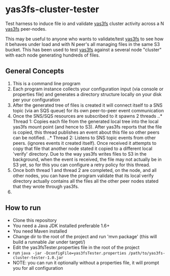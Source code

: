yas3fs-cluster-tester
=====================

Test harness to induce file io and validate [yas3fs](https://github.com/danilop/yas3fs) cluster activity across a N [yas3fs](https://github.com/danilop/yas3fs) peer-nodes.

This may be useful to anyone who wants to validate/test [yas3fs](https://github.com/danilop/yas3fs) to see how it behaves under load and with N peer's all managing files in the same S3 bucket. This has been used to test [yas3fs](https://github.com/danilop/yas3fs) against a several node "cluster" with each node generating hundreds of files.

## General Concepts

1. This is a command line program
2. Each program instance collects your configuration input (via console or properties file) and generates a directory structure locally on your disk per your configuration
3. After the generated tree of files is created it will connect itself to a SNS topic (via an SQS queue) for its own peer-to-peer event communication
4. Once the SNS/SQS resources are subscribed to it spawns 2 threads
..* Thread 1: Copies each file from the generated local tree into the local yas3fs mount point (and hence to S3). After yas3fs reports that the file is copied, this thread publishes an event about this file so other peers can be notified.
..* Thread 2: Listens to SNS topic events from other peers. (ignores events it created itself). Once received it attempts to copy that file that another node stated it copied to a different local 'verify' directory. Due to the way yas3fs writes files to S3 in the background, when the event is received, the file may not actually be in S3 yet, so for this you can configure a retry policy for this thread.
5. Once both thread 1 and thread 2 are completed, on the node, and all other nodes, you can have the program validate that its local verify directory actually contains all the files all the other peer nodes stated that they wrote through yas3fs. 
6. 

## How to run

* Clone this repository
* You need a Java JDK installed preferable 1.6+
* You need Maven installed
* Change dir to the root of the project and run 'mvn package' (this will build a runnable Jar under target/)
* Edit the yas3fsTester.properties file in the root of the project
* run `java -jar -DconfigFile=yas3fsTester.properties /path/to/yas3fs-cluster-tester-1.0.jar`
* NOTE: you can run it optionally without a properties file, it will prompt you for all configuration
